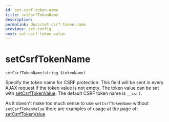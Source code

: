 ```yaml
---
id: set-csrf-token-name
title: setCsrfTokenName
description: 
permalink: docs/set-csrf-token-name
previous: set-config
next: set-csrf-token-value
---
```


# setCsrfTokenName

<pre><code class="language-php">setCsrfTokenName(string $tokenName)</code></pre>
Specify the token name for CSRF protection. This field will be sent in every AJAX request if the token value is not empty. The token value can be set with <a href="/docs/set-csrf-token-value">setCsrfTokenValue</a>. The default CSRF token name is <code>__csrf</code>.

As it doesn't make too much sense to use <code>setCsrfTokenName</code> without <code>setCsrfTokenValue</code> there are examples of usage at the page of: <a href="/docs/set-csrf-token-value">setCsrfTokenValue</a>